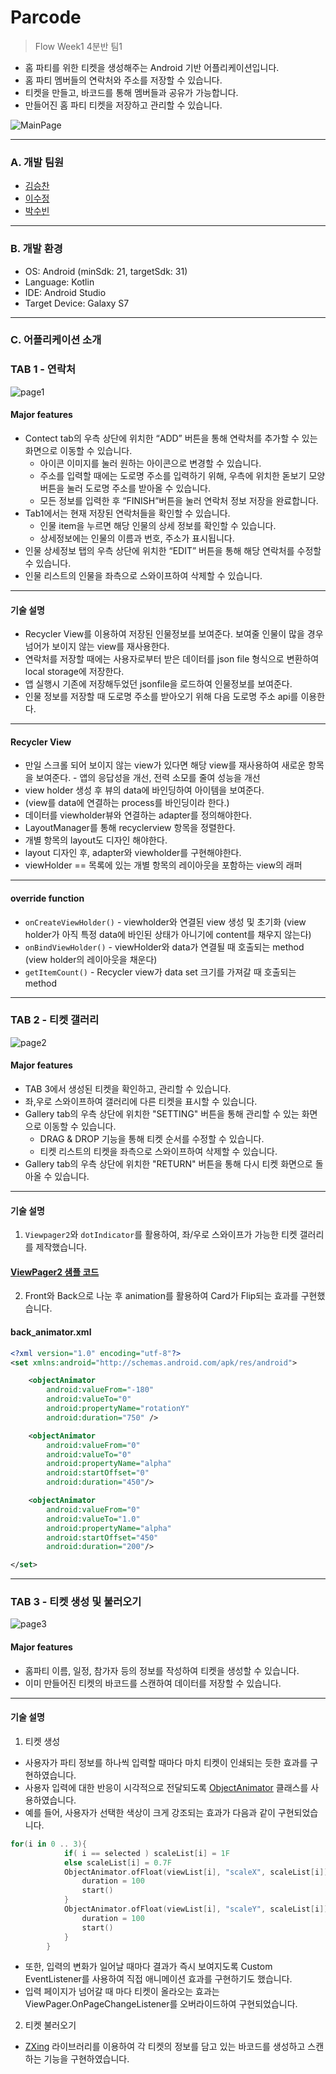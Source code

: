 # Parcode  
> Flow Week1 4분반 팀1 

* 홈 파티를 위한 티켓을 생성해주는 Android 기반 어플리케이션입니다.  
* 홈 파티 멤버들의 연락처와 주소를 저장할 수 있습니다.  
* 티켓을 만들고, 바코드를 통해 멤버들과 공유가 가능합니다.  
* 만들어진 홈 파티 티켓을 저장하고 관리할 수 있습니다.  

![MainPage](https://user-images.githubusercontent.com/63276842/148056550-1f43af05-117b-4e8d-b836-e8171faa55b6.png)  
***

### A. 개발 팀원  
* [김승찬](https://github.com/seungchann)  
* [이수정](https://github.com/SooJ2)  
* [박수빈](https://github.com/psb0623)  
***

### B. 개발 환경  
* OS: Android (minSdk: 21, targetSdk: 31)  
* Language: Kotlin  
* IDE: Android Studio  
* Target Device: Galaxy S7  
***

### C. 어플리케이션 소개  
### TAB 1 - 연락처    
![page1](https://user-images.githubusercontent.com/63276842/148056876-f0e7b970-e8a1-4884-82ce-0edb704d227f.png)  
#### Major features   
* Contect tab의 우측 상단에 위치한 “ADD” 버튼을 통해 연락처를 추가할 수 있는 화면으로 이동할 수 있습니다.  
  * 아이콘 이미지를 눌러 원하는 아이콘으로 변경할 수 있습니다.  
  * 주소를 입력할 때에는 도로명 주소를 입력하기 위해, 우측에 위치한 돋보기 모양 버튼을 눌러 도로명 주소를 받아올 수 있습니다.  
  * 모든 정보를 입력한 후 “FINISH”버튼을 눌러 연락처 정보 저장을 완료합니다.  
* Tab1에서는 현재 저장된 연락처들을 확인할 수 있습니다.  
  * 인물 item을 누르면 해당 인물의 상세 정보를 확인할 수 있습니다.  
  * 상세정보에는 인물의 이름과 번호, 주소가 표시됩니다.  
* 인물 상세정보 탭의 우측 상단에 위치한 “EDIT” 버튼을 통해 해당 연락처를 수정할 수 있습니다.  
* 인물 리스트의 인물을 좌측으로 스와이프하여 삭제할 수 있습니다.  
***
#### 기술 설명  
* Recycler View를 이용하여 저장된 인물정보를 보여준다. 보여줄 인물이 많을 경우 넘어가 보이지 않는 view를 재사용한다.  
* 연락처를 저장할 때에는 사용자로부터 받은 데이터를 json file 형식으로 변환하여 local storage에 저장한다.  
* 앱 실행시 기존에 저장해두었던 jsonfile을 로드하여 인물정보를 보여준다.  
* 인물 정보를 저장할 때 도로명 주소를 받아오기 위해 다음 도로명 주소 api를 이용한다.  
***
#### Recycler View  
* 만일 스크롤 되어 보이지 않는 view가 있다면 해당 view를 재사용하여 새로운 항목을 보여준다. - 앱의 응답성을 개선, 전력 소모를 줄여 성능을 개선  
* view holder 생성 후 뷰의 data에 바인딩하여 아이템을 보여준다.  
* (view를 data에 연결하는 process를 바인딩이라 한다.)  
* 데이터를 viewholder뷰와 연결하는 adapter를 정의해야한다.  
* LayoutManager를 통해 recyclerview 항목을 정렬한다.  
* 개별 항목의 layout도 디자인 해야한다.  
* layout 디자인 후, adapter와 viewholder를 구현해야한다.  
* viewHolder == 목록에 있는 개별 항목의 레이아웃을 포함하는 view의 래퍼  
***
#### override function  
* `onCreateViewHolder()` - viewholder와 연결된 view 생성 및 초기화 (view holder가 아직 특정 data에 바인된 상태가 아니기에 content를 채우지 않는다)  
* `onBindViewHolder()` - viewHolder와 data가 연결될 때 호출되는 method (view holder의 레이아웃을 채운다)  
* `getItemCount()` - Recycler view가 data set 크기를 가져갈 때 호출되는 method  
***

### TAB 2 - 티켓 갤러리  
![page2](https://user-images.githubusercontent.com/63276842/148057329-00492a6b-a80d-4185-a264-f35d6cebfbfa.png)  
  
#### Major features   
* TAB 3에서 생성된 티켓을 확인하고, 관리할 수 있습니다.  
* 좌,우로 스와이프하여 갤러리에 다른 티켓을 표시할 수 있습니다.  
* Gallery tab의 우측 상단에 위치한 "SETTING" 버튼을 통해 관리할 수 있는 화면으로 이동할 수 있습니다.  
  * DRAG & DROP 기능을 통해 티켓 순서를 수정할 수 있습니다.  
  * 티켓 리스트의 티켓을 좌측으로 스와이프하여 삭제할 수 있습니다.  
* Gallery tab의 우측 상단에 위치한 "RETURN" 버튼을 통해 다시 티켓 화면으로 돌아올 수 있습니다.  
***
#### 기술 설명  
1. `Viewpager2`와 `dotIndicator`를 활용하여, 좌/우로 스와이프가 가능한 티켓 갤러리를 제작했습니다.  
#### [ViewPager2 샘플 코드](https://github.com/android/views-widgets-samples/tree/master/ViewPager2)  
2. Front와 Back으로 나눈 후 animation를 활용하여 Card가 Flip되는 효과를 구현했습니다.  
#### back_animator.xml  
```xml
<?xml version="1.0" encoding="utf-8"?>
<set xmlns:android="http://schemas.android.com/apk/res/android">

    <objectAnimator
        android:valueFrom="-180"
        android:valueTo="0"
        android:propertyName="rotationY"
        android:duration="750" />

    <objectAnimator
        android:valueFrom="0"
        android:valueTo="0"
        android:propertyName="alpha"
        android:startOffset="0"
        android:duration="450"/>

    <objectAnimator
        android:valueFrom="0"
        android:valueTo="1.0"
        android:propertyName="alpha"
        android:startOffset="450"
        android:duration="200"/>

</set>
```

***

### TAB 3 - 티켓 생성 및 불러오기  
![page3](https://user-images.githubusercontent.com/63276842/148057789-49047c7d-5829-42c5-9ce2-1221ff2f84b6.png)  

#### Major features   
* 홈파티 이름, 일정, 참가자 등의 정보를 작성하여 티켓을 생성할 수 있습니다.  
* 이미 만들어진 티켓의 바코드를 스캔하여 데이터를 저장할 수 있습니다.  
***

#### 기술 설명  
1. 티켓 생성  
* 사용자가 파티 정보를 하나씩 입력할 때마다 마치 티켓이 인쇄되는 듯한 효과를 구현하였습니다.  
* 사용자 입력에 대한 반응이 시각적으로 전달되도록 [ObjectAnimator](https://developer.android.com/reference/android/animation/ObjectAnimator) 클래스를 사용하였습니다.  
* 예를 들어, 사용자가 선택한 색상이 크게 강조되는 효과가 다음과 같이 구현되었습니다.  
```kotlin
for(i in 0 .. 3){
            if( i == selected ) scaleList[i] = 1F
            else scaleList[i] = 0.7F
            ObjectAnimator.ofFloat(viewList[i], "scaleX", scaleList[i]).apply {
                duration = 100
                start()
            }
            ObjectAnimator.ofFloat(viewList[i], "scaleY", scaleList[i]).apply {
                duration = 100
                start()
            }
        }
```
* 또한, 입력의 변화가 일어날 때마다 결과가 즉시 보여지도록 Custom EventListener를 사용하여 직접 애니메이션 효과를 구현하기도 했습니다.  
* 입력 페이지가 넘어갈 때 마다 티켓이 올라오는 효과는 ViewPager.OnPageChangeListener를 오버라이드하여 구현되었습니다.  

2. 티켓 불러오기  
* [ZXing](https://github.com/journeyapps/zxing-android-embedded) 라이브러리를 이용하여 각 티켓의 정보를 담고 있는 바코드를 생성하고 스캔하는 기능을 구현하였습니다.  
